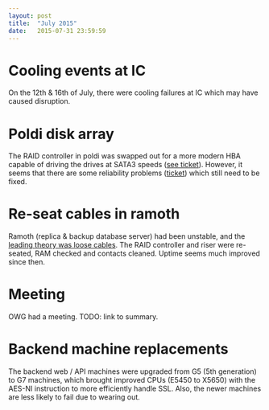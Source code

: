 ```yaml
---
layout: post
title:  "July 2015"
date:   2015-07-31 23:59:59
---
```


# Cooling events at IC

On the 12th & 16th of July, there were cooling failures at IC which may have caused disruption.

# Poldi disk array

The RAID controller in poldi was swapped out for a more modern HBA capable of driving the drives at SATA3 speeds ([see ticket](https://github.com/openstreetmap/operations/issues/4)). However, it seems that there are some reliability problems ([ticket](https://github.com/openstreetmap/operations/issues/42)) which still need to be fixed.

# Re-seat cables in ramoth

Ramoth (replica & backup database server) had been unstable, and the [leading theory was loose cables](https://github.com/openstreetmap/operations/issues/39). The RAID controller and riser were re-seated, RAM checked and contacts cleaned. Uptime seems much improved since then.

# Meeting

OWG had a meeting. TODO: link to summary.

# Backend machine replacements

The backend web / API machines were upgraded from G5 (5th generation) to G7 machines, which brought improved CPUs (E5450 to X5650) with the AES-NI instruction to more efficiently handle SSL. Also, the newer machines are less likely to fail due to wearing out.
